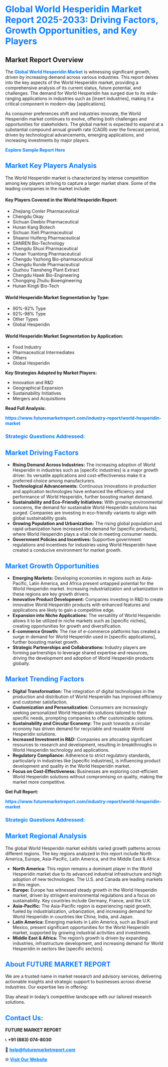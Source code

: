 <h1 style="color: #007BFF;">Global World Hesperidin Market Report 2025-2033: Driving Factors, Growth Opportunities, and Key Players</h1>

<section id="overview">
<h2>Market Report Overview</h2>
<p>The <a href="https://www.futuremarketreport.com/industry-report/world-hesperidin-market" style="color: #007BFF; text-decoration: none;"><strong>Global World Hesperidin Market</strong></a> is witnessing significant growth, driven by increasing demand across various industries. This report delves into the key aspects of the World Hesperidin market, providing a comprehensive analysis of its current status, future potential, and challenges. The demand for World Hesperidin has surged due to its wide-ranging applications in industries such as [insert industries], making it a critical component in modern-day [applications].</p>
<p>As consumer preferences shift and industries innovate, the World Hesperidin market continues to evolve, offering both challenges and opportunities for stakeholders. The global market is expected to expand at a substantial compound annual growth rate (CAGR) over the forecast period, driven by technological advancements, emerging applications, and increasing investments by major players.</p>
</section>

<section id="overview">
<p><a href="https://www.futuremarketreport.com/request-sample/reportId=110155" style="color: #007BFF; text-decoration: none;"><strong>Explore Sample Report Here</strong></a></p>
</section>

<section id="key-players">
<h2 style="color: #007BFF;">Market Key Players Analysis</h2>
<p>The World Hesperidin market is characterized by intense competition among key players striving to capture a larger market share. Some of the leading companies in the market include:</p>
<h4>Key Players Covered in the World Hesperidin Report:</h4>
<ul><li>Zhejiang Conler Pharmaceutical</li><li>Chengdu Okay</li><li>Sichuan Deebio Pharmaceutical</li><li>Hunan Kang Biotech</li><li>Sichuan Xieli Pharmaceutical</li><li>Shaanxi Huifeng Pharmaceutical</li><li>SANREN Bio-Technology</li><li>Chengdu Shuxi Pharmaceutical</li><li>Hunan Yuantong Pharmaceutical</li><li>Chengdu Yazhong Bio-pharmaceutical</li><li>Chengdu Runde Pharmaceutical</li><li>Quzhou Tiansheng Plant Extract</li><li>Chengdu Hawk Bio-Engineering</li><li>Chongqing Zhuliu Bioengineering</li><li>Hunan Kingti Bio-Tech</li></ul>
<h4>World Hesperidin Market Segmentation by Type:</h4>
<ul><li>90%-92% Type</li><li>92%-98% Type</li><li>Other Types</li><li>Global Hesperidin</li></ul>

<h4>World Hesperidin Market Segmentation by Application:</h4>
<ul><li>Food Industry</li><li>Pharmaceutical Intermediates</li><li>Others</li><li>Global Hesperidin</li></ul>
<p><strong>Key Strategies Adopted by Market Players:</strong></p>
<ul>
<li>Innovation and R&D</li>
<li>Geographical Expansion</li>
<li>Sustainability Initiatives</li>
<li>Mergers and Acquisitions</li>
</ul>
</section>

<section>
<p><strong>Read Full Analysis: </strong></p><a href="https://www.futuremarketreport.com/industry-report/world-hesperidin-market" style="color: #007BFF; text-decoration: none;"><strong>https://www.futuremarketreport.com/industry-report/world-hesperidin-market</strong></a>
<h3 style="color: #007BFF;">Strategic Questions Addressed:</h3>
</section>

<section id="driving-factors">
<h2 style="color: #007BFF;">Market Driving Factors</h2>
<ul>
<li><strong>Rising Demand Across Industries:</strong> The increasing adoption of World Hesperidin in industries such as [specific industries] is a major growth driver. Its versatile applications and cost-effectiveness make it a preferred choice among manufacturers.</li>
<li><strong>Technological Advancements:</strong> Continuous innovations in production and application technologies have enhanced the efficiency and performance of World Hesperidin, further boosting market demand.</li>
<li><strong>Sustainability and Eco-Friendly Initiatives:</strong> With growing environmental concerns, the demand for sustainable World Hesperidin solutions has surged. Companies are investing in eco-friendly variants to align with global sustainability goals.</li>
<li><strong>Growing Population and Urbanization:</strong> The rising global population and rapid urbanization have increased the demand for [specific products], where World Hesperidin plays a vital role in meeting consumer needs.</li>
<li><strong>Government Policies and Incentives:</strong> Supportive government regulations and incentives for industries using World Hesperidin have created a conducive environment for market growth.</li>
</ul>
</section>

<section id="growth-opportunities">
<h2 style="color: #007BFF;">Market Growth Opportunities</h2>
<ul>
<li><strong>Emerging Markets:</strong> Developing economies in regions such as Asia-Pacific, Latin America, and Africa present untapped potential for the World Hesperidin market. Increasing industrialization and urbanization in these regions are key growth drivers.</li>
<li><strong>Innovative Product Development:</strong> Companies investing in R&D to create innovative World Hesperidin products with enhanced features and applications are likely to gain a competitive edge.</li>
<li><strong>Expansion into Niche Applications:</strong> The versatility of World Hesperidin allows it to be utilized in niche markets such as [specific niches], creating opportunities for growth and diversification.</li>
<li><strong>E-commerce Growth:</strong> The rise of e-commerce platforms has created a surge in demand for World Hesperidin used in [specific applications], further boosting market growth.</li>
<li><strong>Strategic Partnerships and Collaborations:</strong> Industry players are forming partnerships to leverage shared expertise and resources, driving the development and adoption of World Hesperidin products globally.</li>
</ul>
</section>

<section id="trending-factors">
<h2 style="color: #007BFF;">Market Trending Factors</h2>
<ul>
<li><strong>Digital Transformation:</strong> The integration of digital technologies in the production and distribution of World Hesperidin has improved efficiency and customer satisfaction.</li>
<li><strong>Customization and Personalization:</strong> Consumers are increasingly seeking personalized World Hesperidin solutions tailored to their specific needs, prompting companies to offer customizable options.</li>
<li><strong>Sustainability and Circular Economy:</strong> The push towards a circular economy has driven demand for recyclable and reusable World Hesperidin solutions.</li>
<li><strong>Increased Investment in R&D:</strong> Companies are allocating significant resources to research and development, resulting in breakthroughs in World Hesperidin technology and applications.</li>
<li><strong>Regulatory Compliance:</strong> Adherence to strict regulatory standards, particularly in industries like [specific industries], is influencing product development and quality in the World Hesperidin market.</li>
<li><strong>Focus on Cost-Effectiveness:</strong> Businesses are exploring cost-efficient World Hesperidin solutions without compromising on quality, making the market more competitive.</li>
</ul>
</section>

<section>
<p><strong>Get Full Report: </strong></p><a href="https://www.futuremarketreport.com/industry-report/world-hesperidin-market" style="color: #007BFF; text-decoration: none;"><strong>https://www.futuremarketreport.com/industry-report/world-hesperidin-market</strong></a>
<h3 style="color: #007BFF;">Strategic Questions Addressed:</h3>
</section>


<section id="regional-analysis">
<h2 style="color: #007BFF;">Market Regional Analysis</h2>
<p>The global World Hesperidin market exhibits varied growth patterns across different regions. The key regions analyzed in this report include North America, Europe, Asia-Pacific, Latin America, and the Middle East & Africa:</p>
<ul>
<li><strong>North America:</strong> This region remains a dominant player in the World Hesperidin market due to its advanced industrial infrastructure and high adoption of new technologies. The U.S. and Canada are leading markets in this region.</li>
<li><strong>Europe:</strong> Europe has witnessed steady growth in the World Hesperidin market, driven by stringent environmental regulations and a focus on sustainability. Key countries include Germany, France, and the U.K.</li>
<li><strong>Asia-Pacific:</strong> The Asia-Pacific region is experiencing rapid growth, fueled by industrialization, urbanization, and increasing demand for World Hesperidin in countries like China, India, and Japan.</li>
<li><strong>Latin America:</strong> Emerging markets in Latin America, such as Brazil and Mexico, present significant opportunities for the World Hesperidin market, supported by growing industrial activities and investments.</li>
<li><strong>Middle East & Africa:</strong> The region’s growth is driven by expanding industries, infrastructure development, and increasing demand for World Hesperidin in sectors like [specific sectors].</li>
</ul>
</section>

<footer>
<h2 style="color: #007BFF;">About FUTURE MARKET REPORT</h2>
<p>We are a trusted name in market research and advisory services, delivering actionable insights and strategic support to businesses across diverse industries. Our expertise lies in offering:</p>

<p>Stay ahead in today’s competitive landscape with our tailored research solutions.</p>

<h2 style="color: #007BFF;">Contact Us:</h2>
<p><strong>FUTURE MARKET REPORT</strong></p>
<p>📞 <strong>+91 (883) 074-8030</strong></p>
<p>📧 <strong><a href="mailto:help@futuremarketreport.com" style="color: #007BFF;">help@futuremarketreport.com</a></strong></p>
<p>🌐 <strong><a href="https://www.futuremarketreport.com/" style="color: #007BFF;">Visit Our Website</a></strong></p>
</footer>